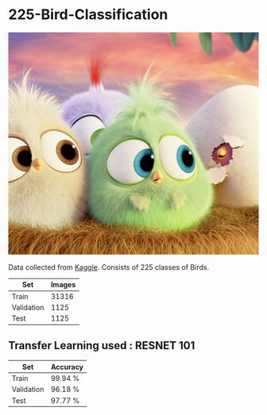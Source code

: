 # 225-Bird-Classification

![](image/bird1.jpg)

Data collected from [Kaggle](https://www.kaggle.com/gpiosenka/100-bird-species). Consists of 225 classes of Birds.

| Set  | Images |
| ------------- | ------------- |
| Train | 31316  |
| Validation  | 1125  |
|Test|1125|

## Transfer Learning used : RESNET 101 
| Set  | Accuracy |
| ------------- | ------------- |
| Train | 99.94 % |
| Validation  | 96.18 %  |
|Test|97.77 %|
